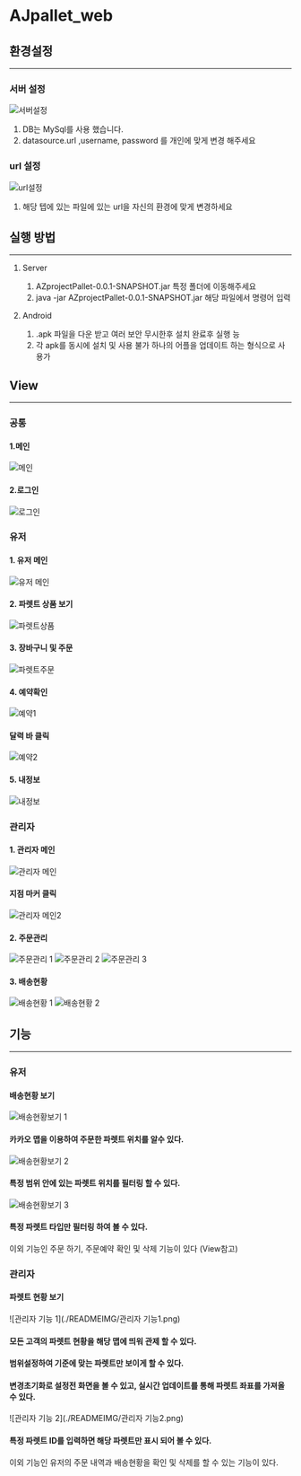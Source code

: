 # AJpallet_web

## 환경설정
***
### 서버 설정
![서버설정](./READMEIMG/서버설정.png)
    
   1. DB는 MySql를 사용 했습니다.
   2. datasource.url ,username, password 를 개인에 맞게 변경 해주세요


### url 설정
![url설정](./READMEIMG/url설정.png)

1. 해당 텝에 있는 파일에 있는 url을 자신의 환경에 맞게 변경하세요

## 실행 방법
***
1. Server
   1. AZprojectPallet-0.0.1-SNAPSHOT.jar 특정 폴더에 이동해주세요
   2. java -jar AZprojectPallet-0.0.1-SNAPSHOT.jar 해당 파일에서 명령어 입력

2. Android
    1. .apk 파일을 다운 받고 여러 보안 무시한후 설치 완료후 실행 능
    2. 각 apk를 동시에 설치 및 사용 불가 하나의 어플을 업데이트 하는 형식으로 사용가 

## View
***

### 공통
#### 1.메인
![메인](./READMEIMG/mainPage.png)
#### 2.로그인
![로그인](./READMEIMG/loginPage.png)

### 유저
#### 1. 유저 메인
![유저 메인](./READMEIMG/userMain.png)
#### 2. 파렛트 상품 보기
![파렛트상품](./READMEIMG/파렛트상품.png)
#### 3. 장바구니 및 주문
![파렛트주문](./READMEIMG/파렛트주문.png)
#### 4. 예약확인
![예약1](./READMEIMG/예약확인1.png)
#### 달력 바 클릭
![예약2](./READMEIMG/예약확인2.png)
#### 5. 내정보
![내정보](./READMEIMG/내정보.png)

### 관리자
#### 1. 관리자 메인
![관리자 메인](./READMEIMG/관리자메인.png)
#### 지점 마커 클릭
![관리자 메인2](./READMEIMG/관리자메인2.png)
#### 2. 주문관리
![주문관리 1](./READMEIMG/주문관리1.png)
![주문관리 2](./READMEIMG/주문관리2.png)
![주문관리 3](./READMEIMG/주문관리3.png)
#### 3. 배송현황
![배송현황 1](./READMEIMG/배송현황1.png)
![배송현황 2](./READMEIMG/배송현황2.png)


## 기능
***

### 유저
#### 배송현황 보기
![배송현황보기 1](./READMEIMG/배송현황보기1.png)
#### 카카오 맵을 이용하여 주문한 파렛트 위치를 알수 있다.

![배송현황보기 2](./READMEIMG/배송현황보기2.png)
#### 특정 범위 안에 있는 파렛트 위치를 필터링 할 수 있다.

![배송현황보기 3](./READMEIMG/배송현황보기3.png)
#### 특정 파렛트 타입만 필터링 하여 볼 수 있다.

이외 기능인 주문 하기, 주문예약 확인 및 삭제 기능이 있다 (View참고)

### 관리자
#### 파렛트 현황 보기
![관리자 기능 1](./READMEIMG/관리자 기능1.png)
#### 모든 고객의 파렛트 현황을 해당 맵에 띄워 관제 할 수 있다.
#### 범위설정하여 기준에 맞는 파렛트만 보이게 할 수 있다.
#### 변경초기화로 설정전 화면을 볼 수 있고, 실시간 업데이트를 통해 파렛트 좌표를 가져올 수 있다.
![관리자 기능 2](./READMEIMG/관리자 기능2.png)
#### 특정 파렛트 ID를 입력하면 해당 파렛트만 표시 되어 볼 수 있다.

이외 기능인 유저의 주문 내역과 배송현황을 확인 및 삭제를 할 수 있는 기능이 있다.

